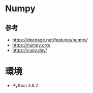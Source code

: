# Numpy

## 参考

- https://deepage.net/features/numpy/
- https://numpy.org/
- https://cupy.dev/

# 環境

- Python 3.8.2